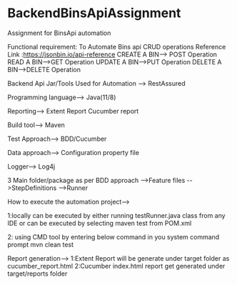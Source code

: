 # BackendBinsApiAssignment
Assignment for BinsApi automation

Functional requirement: To Automate Bins api CRUD operations
Reference Link :https://jsonbin.io/api-reference
CREATE A BIN--> POST Operation
READ A BIN-->GET Operation
UPDATE A BIN-->PUT Operation
DELETE A BIN-->DELETE Operation

Backend Api Jar/Tools Used for Automation -->
RestAssured 

Programming language-->
Java(11/8)

Reporting-->
Extent Report
Cucumber report

Build tool--> 
Maven

Test Approach-->
BDD/Cucumber

Data approach-->
Configuration property file

Logger-->
Log4j


3 Main folder/package as per BDD approach
-->Feature files
-->StepDefinitions
-->Runner


How to execute the automation project-->

1:locally can be executed by either running testRunner.java class from any IDE
or 
can be executed by selecting maven test from POM.xml

2: using CMD tool by entering below command in you system command prompt
mvn clean test

Report generation-->
1:Extent Report will be generate under target folder as cucumber_report.html
2:Cucumber index.html report get generated under target/reports folder



